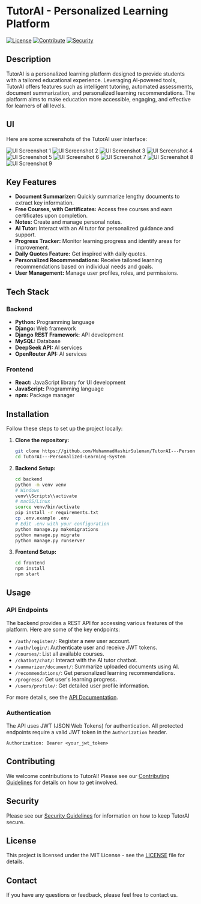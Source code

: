 # TutorAI - Personalized Learning Platform

[![License](https://img.shields.io/badge/License-MIT-blue.svg)](https://opensource.org/licenses/MIT)
[![Contribute](https://img.shields.io/badge/Contribute-Yes%21-brightgreen)](CONTRIBUTING.md)
[![Security](https://img.shields.io/badge/Security-Secure-green)](SECURITY.md)

## Description

TutorAI is a personalized learning platform designed to provide students with a tailored educational experience. Leveraging AI-powered tools, TutorAI offers features such as intelligent tutoring, automated assessments, document summarization, and personalized learning recommendations. The platform aims to make education more accessible, engaging, and effective for learners of all levels.

## UI

Here are some screenshots of the TutorAI user interface:

![UI Screenshot 1](images/1.png)
![UI Screenshot 2](images/2.png)
![UI Screenshot 3](images/3.png)
![UI Screenshot 4](images/4.png)
![UI Screenshot 5](images/5.png)
![UI Screenshot 6](images/6.png)
![UI Screenshot 7](images/7.png)
![UI Screenshot 8](images/8.png)
![UI Screenshot 9](images/9.png)
## Key Features

-   **Document Summarizer:** Quickly summarize lengthy documents to extract key information.
-   **Free Courses, with Certificates:** Access free courses and earn certificates upon completion.
-   **Notes:** Create and manage personal notes.
-   **AI Tutor:** Interact with an AI tutor for personalized guidance and support.
-   **Progress Tracker:** Monitor learning progress and identify areas for improvement.
-   **Daily Quotes Feature:** Get inspired with daily quotes.
-   **Personalized Recommendations:** Receive tailored learning recommendations based on individual needs and goals.
-   **User Management:** Manage user profiles, roles, and permissions.

## Tech Stack

### Backend

-   **Python:** Programming language
-   **Django:** Web framework
-   **Django REST Framework:** API development
-   **MySQL:** Database
-   **DeepSeek API:** AI services
-   **OpenRouter API:** AI services

### Frontend

-   **React:** JavaScript library for UI development
-   **JavaScript:** Programming language
-   **npm:** Package manager

## Installation

Follow these steps to set up the project locally:

1.  **Clone the repository:**

    ```bash
    git clone https://github.com/MuhammadHashirSuleman/TutorAI---Personalized-Learning-System.git
    cd TutorAI---Personalized-Learning-System
    ```

2.  **Backend Setup:**

    ```bash
    cd backend
    python -m venv venv
    # Windows
    venv\\Scripts\\activate
    # macOS/Linux
    source venv/bin/activate
    pip install -r requirements.txt
    cp .env.example .env
    # Edit .env with your configuration
    python manage.py makemigrations
    python manage.py migrate
    python manage.py runserver
    ```

3.  **Frontend Setup:**

    ```bash
    cd frontend
    npm install
    npm start
    ```

## Usage

### API Endpoints

The backend provides a REST API for accessing various features of the platform. Here are some of the key endpoints:

-   `/auth/register/`: Register a new user account.
-   `/auth/login/`: Authenticate user and receive JWT tokens.
-   `/courses/`: List all available courses.
-   `/chatbot/chat/`: Interact with the AI tutor chatbot.
-   `/summarizer/document/`: Summarize uploaded documents using AI.
-   `/recommendations/`: Get personalized learning recommendations.
-   `/progress/`: Get user's learning progress.
-   `/users/profile/`: Get detailed user profile information.

For more details, see the [API Documentation](API_DOCUMENTATION.md).

### Authentication

The API uses JWT (JSON Web Tokens) for authentication. All protected endpoints require a valid JWT token in the `Authorization` header.

```
Authorization: Bearer <your_jwt_token>
```

## Contributing

We welcome contributions to TutorAI! Please see our [Contributing Guidelines](CONTRIBUTING.md) for details on how to get involved.

## Security

Please see our [Security Guidelines](SECURITY.md) for information on how to keep TutorAI secure.

## License

This project is licensed under the MIT License - see the [LICENSE](LICENSE) file for details.

## Contact

If you have any questions or feedback, please feel free to contact us.


